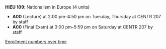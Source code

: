 **HIEU 109**: Nationalism in Europe (4 units)

- **A00** (Lecture) at 2:00 pm–4:50 pm on Tuesday, Thursday at CENTR 207 by staff
- **A00** (Final Exam) at 3:00 pm–5:59 pm on Saturday at CENTR 207 by staff

[Enrollment numbers over time](./HIEU109.tsv)
